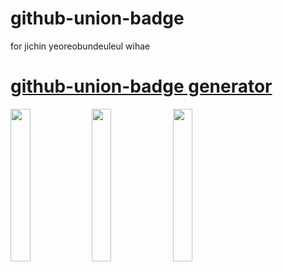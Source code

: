 # github-union-badge
for jichin yeoreobundeuleul wihae

# [github-union-badge generator](https://github-union-badge.vercel.app)

<img src="https://github-union-badge.vercel.app/api/v1?unionname=soongsil&username=Jadest&desc=Frontend%20Developer&url=https://github.com/Jadest13/github-union-badge" width="25%"/>
<img src="https://github-union-badge.vercel.app/api/v1?unionname=sungkyunkwan&username=Jadest&desc=Frontend%20Developer&url=https://github.com/Jadest13/github-union-badge" width="25%"/>
<img src="https://github-union-badge.vercel.app/api/v1?unionname=korea&username=Jadest&desc=Frontend%20Developer&url=https://github.com/Jadest13/github-union-badge" width="25%"/>
<object data="https://github-union-badge.vercel.app/api/v1?unionname=hanyang&username=Jadest&desc=Frontend%20Developer&url=https://github.com/Jadest13/github-union-badge" type="image/svg+xml" width="25%"></object>
